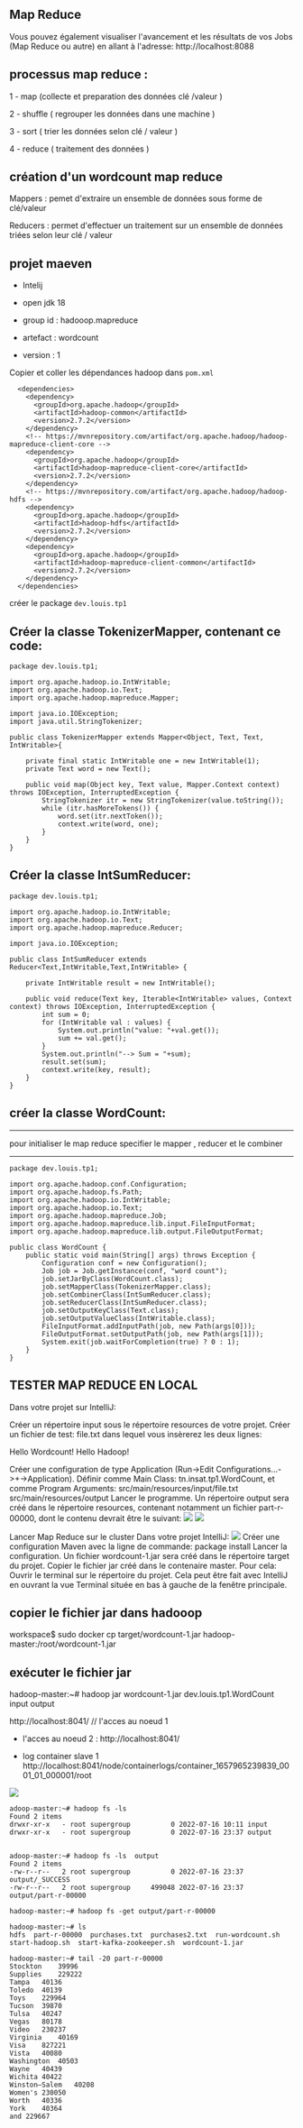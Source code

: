 Map Reduce 
-----------
Vous pouvez également visualiser l'avancement et les résultats de vos Jobs (Map Reduce ou autre) en allant à l'adresse: 
http://localhost:8088

processus map reduce :
---
1 - map (collecte et preparation des données clé /valeur )

2 - shuffle ( regrouper les données dans une machine )

3 - sort ( trier  les données selon clé / valeur )

4 - reduce  ( traitement des données )

création d'un wordcount map reduce 
----------------------------------

Mappers : pemet d'extraire un ensemble de données sous forme de clé/valeur

Reducers : permet d'effectuer un traitement sur un ensemble de données triées selon leur clé / valeur

projet maeven
-------------
* Intelij

* open jdk 18

* group id : hadooop.mapreduce

* artefact : wordcount

* version : 1 

Copier et coller les dépendances hadoop dans ``pom.xml``
```
  <dependencies>
    <dependency>
      <groupId>org.apache.hadoop</groupId>
      <artifactId>hadoop-common</artifactId>
      <version>2.7.2</version>
    </dependency>
    <!-- https://mvnrepository.com/artifact/org.apache.hadoop/hadoop-mapreduce-client-core -->
    <dependency>
      <groupId>org.apache.hadoop</groupId>
      <artifactId>hadoop-mapreduce-client-core</artifactId>
      <version>2.7.2</version>
    </dependency>
    <!-- https://mvnrepository.com/artifact/org.apache.hadoop/hadoop-hdfs -->
    <dependency>
      <groupId>org.apache.hadoop</groupId>
      <artifactId>hadoop-hdfs</artifactId>
      <version>2.7.2</version>
    </dependency>
    <dependency>
      <groupId>org.apache.hadoop</groupId>
      <artifactId>hadoop-mapreduce-client-common</artifactId>
      <version>2.7.2</version>
    </dependency>
  </dependencies>
```
créer le package `dev.louis.tp1`

Créer la classe TokenizerMapper, contenant ce code:
-----------------------------------------------------

```
package dev.louis.tp1;

import org.apache.hadoop.io.IntWritable;
import org.apache.hadoop.io.Text;
import org.apache.hadoop.mapreduce.Mapper;

import java.io.IOException;
import java.util.StringTokenizer;

public class TokenizerMapper extends Mapper<Object, Text, Text, IntWritable>{

    private final static IntWritable one = new IntWritable(1);
    private Text word = new Text();

    public void map(Object key, Text value, Mapper.Context context) throws IOException, InterruptedException {
        StringTokenizer itr = new StringTokenizer(value.toString());
        while (itr.hasMoreTokens()) {
            word.set(itr.nextToken());
            context.write(word, one);
        }
    }
}
```


Créer la classe IntSumReducer:
--------------------------------------------------
```
package dev.louis.tp1;

import org.apache.hadoop.io.IntWritable;
import org.apache.hadoop.io.Text;
import org.apache.hadoop.mapreduce.Reducer;

import java.io.IOException;

public class IntSumReducer extends Reducer<Text,IntWritable,Text,IntWritable> {

    private IntWritable result = new IntWritable();

    public void reduce(Text key, Iterable<IntWritable> values, Context context) throws IOException, InterruptedException {
        int sum = 0;
        for (IntWritable val : values) {
            System.out.println("value: "+val.get());
            sum += val.get();
        }
        System.out.println("--> Sum = "+sum);
        result.set(sum);
        context.write(key, result);
    }
}
```
 créer la classe WordCount:
----------------------------
__________________________________________________

pour initialiser le map reduce 
specifier le mapper , reducer et le combiner 
__________________________________________________
```
package dev.louis.tp1;

import org.apache.hadoop.conf.Configuration;
import org.apache.hadoop.fs.Path;
import org.apache.hadoop.io.IntWritable;
import org.apache.hadoop.io.Text;
import org.apache.hadoop.mapreduce.Job;
import org.apache.hadoop.mapreduce.lib.input.FileInputFormat;
import org.apache.hadoop.mapreduce.lib.output.FileOutputFormat;

public class WordCount {
    public static void main(String[] args) throws Exception {
        Configuration conf = new Configuration();
        Job job = Job.getInstance(conf, "word count");
        job.setJarByClass(WordCount.class);
        job.setMapperClass(TokenizerMapper.class);
        job.setCombinerClass(IntSumReducer.class);
        job.setReducerClass(IntSumReducer.class);
        job.setOutputKeyClass(Text.class);
        job.setOutputValueClass(IntWritable.class);
        FileInputFormat.addInputPath(job, new Path(args[0]));
        FileOutputFormat.setOutputPath(job, new Path(args[1]));
        System.exit(job.waitForCompletion(true) ? 0 : 1);
    }
}
```

TESTER MAP REDUCE EN LOCAL 
----------------------------------
Dans votre projet sur IntelliJ:

Créer un répertoire input sous le répertoire resources de votre projet.
Créer un fichier de test: file.txt dans lequel vous insèrerez les deux lignes:

  Hello Wordcount!
  Hello Hadoop!

Créer une configuration de type Application (Run->Edit Configurations...->+->Application).
Définir comme Main Class: tn.insat.tp1.WordCount, et comme Program Arguments: src/main/resources/input/file.txt src/main/resources/output
Lancer le programme. Un répertoire output sera créé dans le répertoire resources, contenant notamment un fichier part-r-00000, dont le contenu devrait être le suivant:
<img src="../resources/tp1/config-testwordcount.png">
<img src="../resources/tp1/test-success.png">

Lancer Map Reduce sur le cluster
Dans votre projet IntelliJ:
<img src="../resources/tp1/config-wordcount-mavenRun.png">
Créer une configuration Maven avec la ligne de commande: package install
Lancer la configuration. Un fichier wordcount-1.jar sera créé dans le répertoire target du projet.
Copier le fichier jar créé dans le contenaire master. Pour cela:
Ouvrir le terminal sur le répertoire du projet. Cela peut être fait avec IntelliJ en ouvrant la vue Terminal située en bas à gauche de la fenêtre principale.

copier le fichier jar dans hadooop 
----------------------------------
workspace$ sudo docker cp target/wordcount-1.jar hadoop-master:/root/wordcount-1.jar

exécuter le fichier jar 
-----------------------

hadoop-master:~# hadoop jar wordcount-1.jar dev.louis.tp1.WordCount input output

http://localhost:8041/ // l'acces au noeud 1
* l'acces au noeud 2 : http://localhost:8041/ 

* log container slave 1
http://localhost:8041/node/containerlogs/container_1657965239839_0001_01_000001/root 
<img src="../resources/tp1/log-container.png">

```
adoop-master:~# hadoop fs -ls 
Found 2 items
drwxr-xr-x   - root supergroup          0 2022-07-16 10:11 input
drwxr-xr-x   - root supergroup          0 2022-07-16 23:37 output


adoop-master:~# hadoop fs -ls  output
Found 2 items
-rw-r--r--   2 root supergroup          0 2022-07-16 23:37 output/_SUCCESS
-rw-r--r--   2 root supergroup     499048 2022-07-16 23:37 output/part-r-00000

hadoop-master:~# hadoop fs -get output/part-r-00000

hadoop-master:~# ls
hdfs  part-r-00000  purchases.txt  purchases2.txt  run-wordcount.sh  start-hadoop.sh  start-kafka-zookeeper.sh  wordcount-1.jar

hadoop-master:~# tail -20 part-r-00000 
Stockton	39996
Supplies	229222
Tampa	40136
Toledo	40139
Toys	229964
Tucson	39870
Tulsa	40247
Vegas	80178
Video	230237
Virginia	40169
Visa	827221
Vista	40080
Washington	40503
Wayne	40439
Wichita	40422
Winston–Salem	40208
Women's	230050
Worth	40336
York	40364
and	229667
```